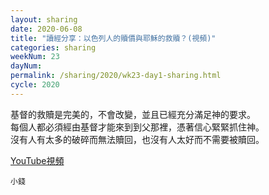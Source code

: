 ```yaml
---
layout: sharing
date: 2020-06-08
title: "讀經分享：以色列人的贖價與耶穌的救贖？(視頻)"
categories: sharing
weekNum: 23
dayNum: 
permalink: /sharing/2020/wk23-day1-sharing.html
cycle: 2020
---
```


基督的救贖是完美的，不會改變，並且已經充分滿足神的要求。  
每個人都必須經由基督才能來到到父那裡，憑著信心緊緊抓住神。  
沒有人有太多的破碎而無法贖回，也沒有人太好而不需要被贖回。  

[YouTube視頻](https://youtu.be/JVNM2E8e2Uo)

`小錢`
